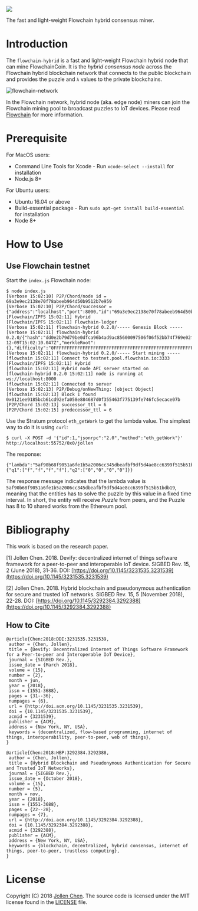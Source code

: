 ![](https://flowchain.co/static/logo-text@128.png)

The fast and light-weight Flowchain hybrid consensus miner.

# Introduction

The `flowchain-hybrid` is a fast and light-weight Flowchain hybrid node that can mine FlowchainCoin. It is the *hybrid consensus node* across the Flowchain hybrid blockchain network that connects to the public blockchain and provides the puzzle and `λ` values to the private blockchains.

![flowchain-network](https://user-images.githubusercontent.com/1126021/49709543-d599dc80-fc6f-11e8-9015-b08731351864.png)

In the Flowchain network, hybrid node (aka. edge node) miners can join the Flowchain mining pool to broadcast puzzles to IoT devices. Please read [Flowchain](https://flowchain.co) for more information.

# Prerequisite

For MacOS users:

* Command Line Tools for Xcode - Run ```xcode-select --install``` for installation
* Node.js 8+

For Ubuntu users:

* Ubuntu 16.04 or above
* Build-essential package - Run ```sudo apt-get install build-essential``` for installation
* Node 8+

# How to Use

## Use Flowchain testnet

Start the ```index.js``` Flowchain node:

```
$ node index.js
[Verbose 15:02:10] P2P/Chord/node id = 69a3e9ec2138e70f78abeeb964d50b9512b7e959
[Verbose 15:02:10] P2P/Chord/successor = {"address":"localhost","port":8000,"id":"69a3e9ec2138e70f78abeeb964d50b9512b7e959"}
[Flowchain/IPFS 15:02:11] Hybrid
[Flowchain/IPFS 15:02:11] Flowchain-ledger
[Verbose 15:02:11] flowchain-hybrid 0.2.0/----- Genesis Block -----
[Verbose 15:02:11] flowchain-hybrid 0.2.0/{"hash":"dd0e2b79d79be0dfca96b4ad9ac85600097506f06f52bb74f769e02fcc66dec6","previousHash":"0000000000000000000000000000000000000000000000000000000000000000","timestamp":"2018-12-09T15:02:10.047Z","merkleRoot":{},"difficulty":"0FFFFFFFFFFFFFFFFFFFFFFFFFFFFFFFFFFFFFFFFFFFFFFFFFFFFFFFFFFFFFFF","nonce":0,"no":0}
[Verbose 15:02:11] flowchain-hybrid 0.2.0/----- Start mining -----
[flowchain 15:02:11] Connect to testnet.pool.flowchain.io:3333
[Flowchain/IPFS 15:02:11] Hybrid
[flowchain 15:02:11] Hybrid node API server started on
[flowchain-hybrid 0.2.0 15:02:11] node is running at ws://localhost:8000
[flowchain 15:02:11] Connected to server
[Verbose 15:02:13] P2P/Debug/onNewThing: [object Object]
[flowchain 15:02:13] Block 1 found 0x0121ee9185bcb61cd92efa058e884687d0f355463f775139fe746fc5ecace07b
[P2P/Chord 15:02:13] successor_ttl = 6
[P2P/Chord 15:02:15] predecessor_ttl = 6
```

Use the Stratum protocol ```eth_getWork``` to get the lambda value. The simplest way to do it is using ```curl```:

```
$ curl -X POST -d '{"id":1,"jsonrpc":"2.0","method":"eth_getWork"}' http://localhost:55752/0x0/jollen
```

The response:

```
{"lambda":"5af90b68f9051a6fe1b5a2006cc345dbeafbf9df5d4ae8cc6399f515b51bdb19","puzzle":{"q1":["f","f","f","f"],"q2":["0","0","0","0"]}}
```

The response message indicates that the lambda value is ```5af90b68f9051a6fe1b5a2006cc345dbeafbf9df5d4ae8cc6399f515b51bdb19```, meaning that the entities has to solve the puzzle by this value in a fixed time interval. In short, the entity will receive *Puzzle* from peers, and the Puzzle has 8 to 10 shared works from the Ethereum pool.

# Bibliography

This work is based on the research paper.

[1] Jollen Chen. 2018. Devify: decentralized internet of things software framework for a peer-to-peer and interoperable IoT device. SIGBED Rev. 15, 2 (June 2018), 31-36. DOI: [https://doi.org/10.1145/3231535.3231539](https://doi.org/10.1145/3231535.3231539)

[2] Jollen Chen. 2018. Hybrid blockchain and pseudonymous authentication for secure and trusted IoT networks. SIGBED Rev. 15, 5 (November 2018), 22-28. DOI: [https://doi.org/10.1145/3292384.3292388](https://doi.org/10.1145/3292384.3292388)

## How to Cite

```
@article{Chen:2018:DDI:3231535.3231539,
 author = {Chen, Jollen},
 title = {Devify: Decentralized Internet of Things Software Framework for a Peer-to-peer and Interoperable IoT Device},
 journal = {SIGBED Rev.},
 issue_date = {March 2018},
 volume = {15},
 number = {2},
 month = jun,
 year = {2018},
 issn = {1551-3688},
 pages = {31--36},
 numpages = {6},
 url = {http://doi.acm.org/10.1145/3231535.3231539},
 doi = {10.1145/3231535.3231539},
 acmid = {3231539},
 publisher = {ACM},
 address = {New York, NY, USA},
 keywords = {decentralized, flow-based programming, internet of things, interoperability, peer-to-peer, web of things},
}

@article{Chen:2018:HBP:3292384.3292388,
 author = {Chen, Jollen},
 title = {Hybrid Blockchain and Pseudonymous Authentication for Secure and Trusted IoT Networks},
 journal = {SIGBED Rev.},
 issue_date = {October 2018},
 volume = {15},
 number = {5},
 month = nov,
 year = {2018},
 issn = {1551-3688},
 pages = {22--28},
 numpages = {7},
 url = {http://doi.acm.org/10.1145/3292384.3292388},
 doi = {10.1145/3292384.3292388},
 acmid = {3292388},
 publisher = {ACM},
 address = {New York, NY, USA},
 keywords = {blockchain, decentralized, hybrid consensus, internet of things, peer-to-peer, trustless computing},
} 
```

# License

Copyright (C) 2018 [Jollen Chen](https://github.com/jollen). The source code is licensed under the MIT license found in the [LICENSE](LICENSE) file.
